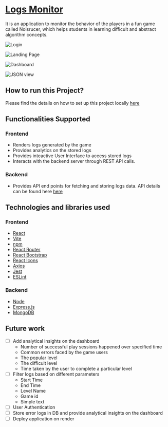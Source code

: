 # [Logs Monitor]()

It is an application to monitor the behavior of the players in a fun game called Noisrucer,
which helps students in learning difficult and abstract algorithm concepts.

![Login](https://github.com/DiptiPrabhavale11/React-Game-Monitor/assets/113642858/f8eaf477-a485-459a-a886-b631281f9e89)

![Landing Page](https://github.com/DiptiPrabhavale11/React-Game-Monitor/assets/113642858/016fc4b0-ca21-4d8a-90bf-55fffea5cd23)

![Dashboard](https://github.com/DiptiPrabhavale11/React-Game-Monitor/assets/113642858/ed83a458-fcb6-49ce-aad2-0fa67495d95d)

![JSON view](https://github.com/DiptiPrabhavale11/React-Game-Monitor/assets/113642858/bbb2f1fe-ac3f-462a-95fa-69bbf1ca3b55)


## How to run this Project?

Please find the details on how to set up this project locally [here](Documentation/ProjectSetup.md)

## Functionalities Supported

### Frontend
- Renders logs generated by the game
- Provides analytics on the stored logs
- Provides inteactive User Interface to aceess stored logs
- Interacts with the backend server through REST API calls.
  
### Backend
- Provides API end points for fetching and storing logs data. API details can be found here [here](Documentation/APIDetails.md)

## Technologies and libraries used

### Frontend

- [React](https://react.dev/)
- [Vite](https://vitejs.dev/guide/)
- [npm](https://docs.npmjs.com/getting-started/what-is-npm)
- [React Router](https://v5.reactrouter.com/web/guides/quick-start)
- [React Bootstrap](https://react-bootstrap.github.io/getting-started/introduction)
- [React Icons](https://react-icons.github.io/react-icons/search?q=loca)
- [Axios](https://github.com/axios/axios)
- [Jest](https://jestjs.io/docs/getting-started)
- [ESLint](https://eslint.org/docs/latest/use/getting-started)

### Backend

- [Node](https://nodejs.org/docs/)
- [Express.js](https://expressjs.com/)
- [MongoDB](https://www.mongodb.com/docs/)
  
## Future work

- [ ] Add analytical insights on the dashboard 
    - Number of successful play sessions happened over specified time
    - Common errors faced by the game users
    - The popular level
    - The difficult level
    -  Time taken by the user to complete a particular level
- [ ] Filter logs based on different parameters
    - Start Time
    - End Time
    - Level Name
    - Game id
    - Simple text
- [ ]  User Authentication
- [ ]  Store error logs in DB and provide analytical insights on the dashboard
- [ ]  Deploy application on render
